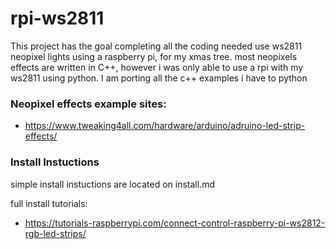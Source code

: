 # rpi-ws2811
This project has the goal completing all the coding needed use ws2811 neopixel lights using a raspberry pi, for my xmas tree. most neopixels effects are written in C++, however i was only able to use a rpi with my ws2811 using python. I am porting all the c++ examples i have to python

### Neopixel effects example sites:
- https://www.tweaking4all.com/hardware/arduino/adruino-led-strip-effects/

### Install Instuctions
simple install instuctions are located on install.md

full install tutorials:
 - https://tutorials-raspberrypi.com/connect-control-raspberry-pi-ws2812-rgb-led-strips/
